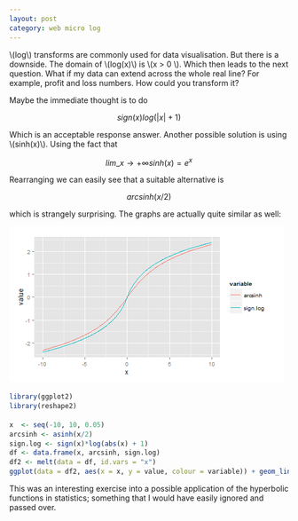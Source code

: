 ```yaml
---
layout: post
category: web micro log
---
```


\\(log\\) transforms are commonly used for data visualisation. But there is a downside. The domain
of \\(log(x)\\) is \\(x > 0 \\). Which then leads to the next question. What if my data can extend
across the whole real line? For example, profit and loss numbers. How could you transform it?

Maybe the immediate thought is to do

$$sign(x) log(|x|+1)$$

Which is an acceptable response answer. Another possible solution is using \\(sinh(x)\\).
Using the fact that

$$ lim\_{x \to +\infty} sinh(x) = e^x $$

Rearranging we can easily see that a suitable alternative is

$$ arcsinh(x/2) $$

which is strangely surprising. The graphs are actually quite similar as well:

![pseudo-log](/img/pseudo-log/pseudo-log.png)

```r
library(ggplot2)
library(reshape2)

x  <- seq(-10, 10, 0.05)
arcsinh <- asinh(x/2)
sign.log <- sign(x)*log(abs(x) + 1)
df <- data.frame(x, arcsinh, sign.log)
df2 <- melt(data = df, id.vars = "x")
ggplot(data = df2, aes(x = x, y = value, colour = variable)) + geom_line()
```

This was an interesting exercise into a possible application of the hyperbolic functions in statistics; something
that I would have easily ignored and passed over.
